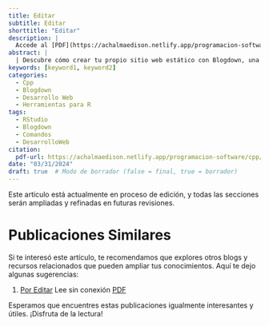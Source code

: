 ```yaml
---
title: Editar
subtitle: Editar
shorttitle: "Editar"
description: |
  Accede al [PDF](https://achalmaedison.netlify.app/programacion-software/cpp/2024-03-31-por-editar/index.pdf) completo aquí.
abstract: |
  | Descubre cómo crear tu propio sitio web estático con Blogdown, una herramienta poderosa que combina R Markdown y Hugo. Aprende a usar comandos sencillos para personalizar, construir y alojar tu sitio web de manera fácil y rápida. ¡Comienza tu proyecto web hoy mismo!
keywords: [keyword1, keyword2]
categories:
  - Cpp
  - Blogdown
  - Desarrollo Web
  - Herramientas para R
tags:
  - RStudio
  - Blogdown
  - Comandos
  - DesarrolloWeb
citation:
  pdf-url: https://achalmaedison.netlify.app/programacion-software/cpp/2024-03-31-por-editar/index.pdf
date: "03/31/2024"
draft: true  # Modo de borrador (false = final, true = borrador)
---
```








Este artículo está actualmente en proceso de edición, y todas las secciones serán ampliadas y refinadas en futuras revisiones.


# Publicaciones Similares

Si te interesó este artículo, te recomendamos que explores otros blogs y recursos relacionados que pueden ampliar tus conocimientos. Aquí te dejo algunas sugerencias:


1. [Por Editar](https://achalmaedison.netlify.app/programacion-software/cpp/2024-03-31-por-editar) Lee sin conexión [PDF](https://achalmaedison.netlify.app/programacion-software/cpp/2024-03-31-por-editar/index.pdf)


Esperamos que encuentres estas publicaciones igualmente interesantes y útiles. ¡Disfruta de la lectura!

